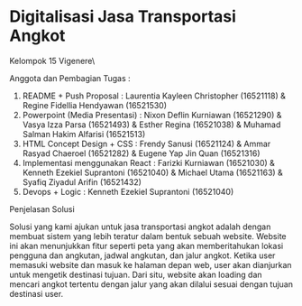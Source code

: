 # Digitalisasi Jasa Transportasi Angkot
Kelompok 15 Vigenere\

Anggota dan Pembagian Tugas :
1. README + Push Proposal : Laurentia Kayleen Christopher (16521118) & Regine Fidellia Hendyawan (16521530)
2. Powerpoint (Media Presentasi) : Nixon Deflin Kurniawan (16521290) & Vasya Izza Parsa (16521493) & Esther Regina (16521038) & Muhamad Salman Hakim Alfarisi (16521513)
3. HTML Concept Design + CSS : Frendy Sanusi (16521124) & Ammar Rasyad Chaeroel (16521282) & Eugene Yap Jin Quan (16521316)
4. Implementasi menggunakan React : Farizki Kurniawan (16521030) & Kenneth Ezekiel Suprantoni (16521040) & Michael Utama (16521163) & Syafiq Ziyadul Arifin (16521432)
5. Devops + Logic : Kenneth Ezekiel Suprantoni (16521040)

Penjelasan Solusi

Solusi yang kami ajukan untuk jasa transportasi angkot adalah dengan membuat sistem yang lebih teratur dalam bentuk sebuah website. Website ini akan menunjukkan fitur seperti peta yang akan memberitahukan lokasi pengguna dan angkutan, jadwal angkutan, dan jalur angkot. Ketika user memasuki website dan masuk ke halaman depan web, user akan dianjurkan untuk mengetik destinasi tujuan. Dari situ, website akan loading dan mencari angkot tertentu dengan jalur yang akan dilalui sesuai dengan tujuan destinasi user. 
